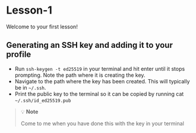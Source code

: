 # Lesson-1
Welcome to your first lesson!

##  Generating an SSH key and adding it to your profile

- Run `ssh-keygen -t ed25519` in your terminal and hit enter until it stops prompting. Note the path where it is creating the key.
- Navigate to the path where the key has been created. This will typically be in `~/.ssh`.
- Print the public key to the terminal so it can be copied by running cat `~/.ssh/id_ed25519.pub`

> 💡 **Note**
> 
> Come to me when you have done this with the key in your terminal